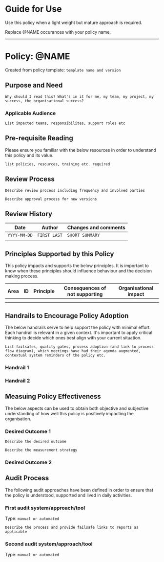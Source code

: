 # Guide for Use

Use this policy when a light weight but mature approach is required.

Replace @NAME occurances with your policy name.

----------------------

# Policy: @NAME

Created from policy template: `template name and version`

## Purpose and Need

`Why should I read this? What's in it for me, my team, my project, my success, the organisational success?`

### Applicable Audience

`List impacted teams, responsibilites, support roles etc`

## Pre-requisite Reading

Please ensure you familiar with the below resources in order to understand this policy and its value.

`list policies, resources, training etc. required`

## Review Process

`Describe review process including frequency and involved parties`

`Describe approval process for new versions`

## Review History

| Date | Author | Changes and comments |
| --- | --- | --- |
| `YYYY-MM-DD` | `FIRST LAST` | `SHORT SUMMARY` |
| | |


## Principles Supported by this Policy

This policy impacts and supports the below principles. It is important to know when these principles should influence behaviour and the decision making process.

| Area | ID | Principle | Consequences of not supporting | Organisational impact |
| --- | --- | --- | --- | --- |
| | | | |
| | | | |

## Handrails to Encourage Policy Adoption

The below handrails serve to help support the policy with minimal effort. Each handrail is relevant in a given context. It's important to apply critical thinking to decide which ones best align with your current situation.

`List failsafes, quality gates, process adoption (and link to process flow diagram), which meetings have had their agenda augmented, contextual system reminders of the policy etc.`

### Handrail 1

### Handrail 2

## Measuing Policy Effectiveness

The below aspects can be used to obtain both objective and subjective understanding of how well this policy is positively impacting the organisation.

### Desired Outcome 1

`Describe the desired outcome`

`Describe the measurement strategy`

### Desired Outcome 2


## Audit Process

The following audit approaches have been defined in order to ensure that the policy is understood, supported and lived in daily activities.

### First audit system/approach/tool

Type: `manual or automated`

`Describe the process and provide failsafe links to reports as applicable`

### Second audit system/approach/tool

Type: `manual or automated`



